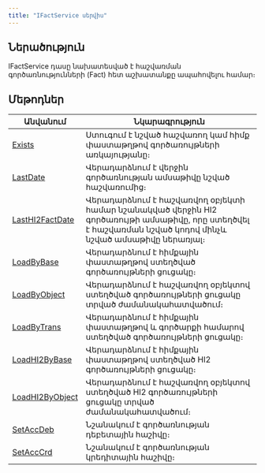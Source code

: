 ```yaml
---
title: "IFactService սերվիս"
---
```


## Ներածություն

IFactService դասը նախատեսված է հաշվառման գործառնությունների (Fact) հետ աշխատանքը ապահովելու համար։

## Մեթոդներ

| Անվանում | Նկարագրություն |
|----------|----------------|
| [Exists](IFactService/Exists.md) | Ստուգում է նշված հաշվառող կամ հիմք փաստաթղթով գործառույթների առկայությանը։ |
| [LastDate](IFactService/LastDate.md) | Վերադարձնում է վերջին գործառնության ամսաթիվը նշված հաշվառումից։ |
| [LastHI2FactDate](IFactService/LastHI2FactDate.md) | Վերադարձնում է հաշվառվող օբյեկտի համար նշանակված վերջին HI2 գործառույթի ամսաթիվը, որը ստեղծվել է հաշվառման նշված կոդով մինչև նշված ամսաթիվը ներառյալ։ |
| [LoadByBase](IFactService/LoadByBase.md) | Վերադարձնում է հիմքային փաստաթղթով ստեղծված գործառույթների ցուցակը։ |
| [LoadByObject](IFactService/LoadByObject.md) | Վերադարձնում է հաշվառվող օբյեկտով ստեղծված գործառույթների ցուցակը տրված ժամանակահատվածում։ |
| [LoadByTrans](IFactService/LoadByTrans.md) | Վերադարձնում է հիմքային փաստաթղթով և գործարքի համարով ստեղծված գործառույթների ցուցակը։ |
| [LoadHI2ByBase](IFactService/LoadHI2ByBase.md) | Վերադարձնում է հիմքային փաստաթղթով ստեղծված HI2 գործառույթների ցուցակը։ |
| [LoadHI2ByObject](IFactService/LoadHI2ByObject.md) | Վերադարձնում է հաշվառվող օբյեկտով ստեղծված HI2 գործառույթների ցուցակը տրված ժամանակահատվածում։ |
| [SetAccDeb](IFactService/SetAccDeb.md) | Նշանակում է գործառնության դեբետային հաշիվը։ |
| [SetAccCrd](IFactService/SetAccCrd.md) | Նշանակում է գործառնության կրեդիտային հաշիվը։ |


